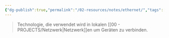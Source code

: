 ```yaml
---
{"dg-publish":true,"permalink":"/02-resources/notes/ethernet/","tags":[null],"noteIcon":"","updated":"2024-06-09T20:04:18.885+02:00"}
---
```


> Technologie, die verwendet wird in lokalen [[00 - PROJECTS/Netzwerk\|Netzwerk]]en um Geräten zu verbinden.
